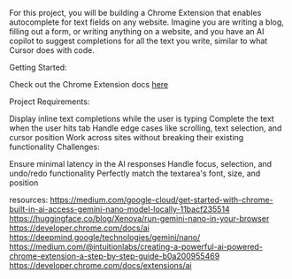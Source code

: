 For this project, you will be building a Chrome Extension that enables autocomplete for text fields on any website. Imagine you are writing a blog, filling out a form, or writing anything on a website, and you have an AI copilot to suggest completions for all the text you write, similar to what Cursor does with code.

Getting Started:

Check out the Chrome Extension docs [here](https://developer.chrome.com/docs/extensions/get-started) 

Project Requirements:

​Display inline text completions while the user is typing
​Complete the text when the user hits tab
Handle edge cases like scrolling, text selection, and cursor position
​Work across sites without breaking their existing functionality
Challenges:

Ensure minimal latency in the AI responses
Handle focus, selection, and undo/redo functionality
Perfectly match the textarea's font, size, and position

resources:
https://medium.com/google-cloud/get-started-with-chrome-built-in-ai-access-gemini-nano-model-locally-11bacf235514
https://huggingface.co/blog/Xenova/run-gemini-nano-in-your-browser
https://developer.chrome.com/docs/ai
https://deepmind.google/technologies/gemini/nano/
https://medium.com/@intuitionlabs/creating-a-powerful-ai-powered-chrome-extension-a-step-by-step-guide-b0a200955469
https://developer.chrome.com/docs/extensions/ai
